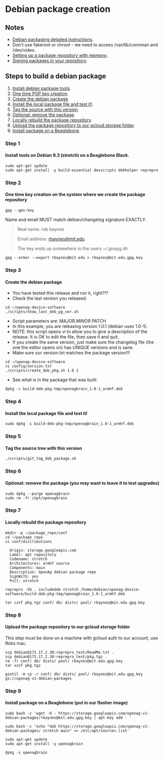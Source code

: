# Debian package creation 

## Notes
- [Debian packaging detailed instructions](https://wiki.debian.org/Packaging/Intro?action=show&redirect=IntroDebianPackaging).
- Don't use fakeroot or chroot - we need to access /var/lib/connman and /dev/video.
- [Setting up a package repository with reprepro](https://wiki.debian.org/DebianRepository/SetupWithReprepro).
- [Signing packages in your repository](https://scotbofh.wordpress.com/2011/04/26/creating-your-own-signed-apt-repository-and-debian-packages/).


## Steps to build a debian package 
1. [Install debian package tools](#step-1).
1. [One time PGP key creation](#step-2).
1. [Create the debian package](#step-3).
1. [Install the local package file and test it!](#step-4).
1. [Tag the source with this version](#step-5).
1. [Optional: remove the package](#step-6).
1. [Locally rebuild the package repository](#step-7).
1. [Upload the package repository to our gcloud storage folder](#step-8).
1. [Install package on a Beaglebone](#step-9).


### Step 1 
#### Install tools on Debian 9.3 (stretch) on a Beaglebone Black.
```
sudo apt-get update
sudo apt-get install -y build-essential devscripts debhelper reprepro
```

### Step 2 
#### One time key creation on the system where we create the package repository
```
gpg --gen-key
```
Name and email MUST match debian/changelog signature EXACTLY.

> Real name: rob baynes

> Email address: rbaynes@mit.edu

> The key ends up somewhere in the users ~/.gnupg dir

```
gpg --armor --export rbaynes@mit.edu > rbaynes@mit.edu.gpg.key
```

### Step 3 
#### Create the debian package 
- You have tested this release and run it, right?!?
- Check the last version you released:
```
cd ~/openag-device-software
./scripts/show_last_deb_pg_ver.sh
```
- Script parameters are: MAJOR.MINOR PATCH
- In this example, you are releasing version 1.0.1 (debian uses 1.0-1).
- NOTE: this script opens vi to allow you to give a description of the release.  It is OK to edit the file, then save it and quit.
- If you create the same version, just make sure the changelog file (the one the editor opens on) has UNIQUE versions and is sane.
- Make sure our version.txt matches the package version!!!
```
cd ~/openag-device-software
vi config/version.txt
./scripts/create_deb_pkg.sh 1.0 1
```
- See what is in the package that was built:
```
dpkg -c build-deb-pkg-tmp/openagbrain_1.0-1_armhf.deb
```

### Step 4 
#### Install the local package file and test it!
```
sudo dpkg -i build-deb-pkg-tmp/openagbrain_1.0-1_armhf.deb
```

### Step 5
#### Tag the source tree with this version
```
./scripts/git_tag_deb_package.sh
```

### Step 6 
#### Optional: remove the package (you may want to leave it to test upgrades)
```
sudo dpkg --purge openagbrain
sudo rm -fr /opt/openagbrain
```

### Step 7 
#### Locally rebuild the package repository
```
mkdir -p ~/package_repo/conf
cd ~/package_repo
vi conf/distributions

  Origin: storage.googleapis.com
  Label: apt repository
  Codename: stretch
  Architectures: armhf source
  Components: main
  Description: OpenAg debian package repo
  SignWith: yes
  Pull: stretch

reprepro -Vb . includedeb stretch /home/debian/openag-device-software/build-deb-pkg-tmp/openagbrain_1.0-1_armhf.deb

tar czvf pkg.tgz conf/ db/ dists/ pool/ rbaynes@mit.edu.gpg.key
```

### Step 8 
#### Upload the package repository to our gcloud storage folder
This step must be done on a machine with gcloud auth to our account, use Robs mac.
```
scp debian@172.17.2.30:reprepro_test/ReadMe.txt .
scp debian@172.17.2.30:reprepro_test/pkg.tgz .
rm -fr conf/ db/ dists/ pool/ rbaynes@mit.edu.gpg.key
tar xzvf pkg.tgz

gsutil -m cp -r conf/ db/ dists/ pool/ rbaynes@mit.edu.gpg.key gs://openag-v1-debian-packages
```

### Step 9 
#### Install package on a Beaglebone (put in our flasher image) 
```
sudo bash -c 'wget -O - https://storage.googleapis.com/openag-v1-debian-packages/rbaynes@mit.edu.gpg.key | apt-key add - '

sudo bash -c 'echo "deb https://storage.googleapis.com/openag-v1-debian-packages/ stretch main" >> /etc/apt/sources.list'

sudo apt-get update
sudo apt-get install -y openagbrain

dpkg -s openagbrain
```



